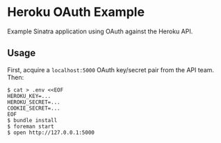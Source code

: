 # Heroku OAuth Example

Example Sinatra application using OAuth against the Heroku API.

## Usage

First, acquire a `localhost:5000` OAuth key/secret pair from the API team. Then:

```
$ cat > .env <<EOF
HEROKU_KEY=...
HEROKU_SECRET=...
COOKIE_SECRET=...
EOF
$ bundle install
$ foreman start
$ open http://127.0.0.1:5000
```
